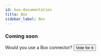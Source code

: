 ```yaml
---
id: box-documentation
title: Box
sidebar_label: Box
---
```


### Coming soon

Would you use a Box connector? <input class='vote_btn' type='button' value='Vote for it' onClick='this.value="Thanks!"; this.disabled=true; activity.sendEvent("honeypot_connector", "vote", "Box")'/>

